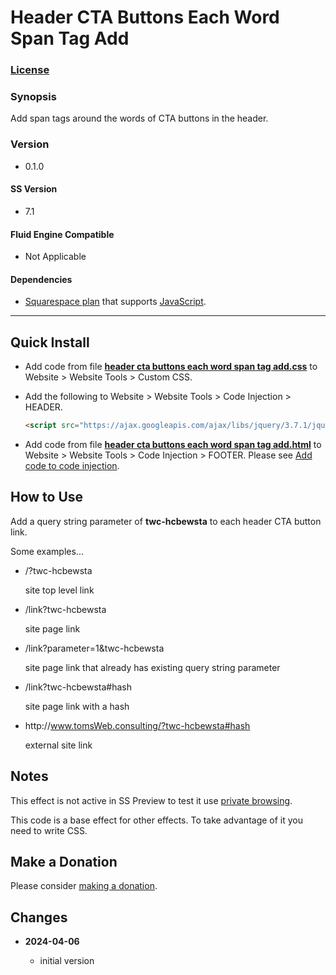 # Header CTA Buttons Each Word Span Tag Add

### [License][1]

### Synopsis

Add span tags around the words of CTA buttons in the header.

### Version

  * 0.1.0

#### SS Version

  * 7.1

#### Fluid Engine Compatible

  * Not Applicable

#### Dependencies

  * [Squarespace plan][2] that supports [JavaScript][3].

---

## Quick Install

* Add code from file **[header cta buttons each word span tag add.css][4]** to Website >
  Website Tools > Custom CSS.
  
* Add the following to Website > Website Tools > Code Injection > HEADER.
  
  ```html
  <script src="https://ajax.googleapis.com/ajax/libs/jquery/3.7.1/jquery.min.js"></script>
  ```
  
* Add code from file **[header cta buttons each word span tag add.html][5]** to
  Website > Website Tools > Code Injection > FOOTER. Please see [Add code to code
  injection][6].

## How to Use

Add a query string parameter of **twc-hcbewsta** to each header CTA button link.

Some examples...

  * /?twc-hcbewsta
  
    site top level link
    
  * /link?twc-hcbewsta
  
    site page link
    
  * /link?parameter=1&twc-hcbewsta
  
    site page link that already has existing query string parameter
    
  * /link?twc-hcbewsta#hash
  
    site page link with a hash
    
  * http&#58;&#47;&#47;www.tomsWeb.consulting/?twc-hcbewsta#hash
  
    external site link

## Notes

This effect is not active in SS Preview to test it use [private browsing][7].

This code is a base effect for other effects. To take advantage of it you need
to write CSS.

## Make a Donation

Please consider [making a donation][8].

## Changes

<!-- * **2022-05-DD**

  * change twc-tbtca-tab-label to twc-tbtca-label
  * add class to label column to differentiate it from other columns
  * bumped version to 0.2.0
  -->
* **2024-04-06**

  * initial version

[1]: https://github.com/tomsWebConsulting/twcsl/blob/main/LICENSE.txt#L1
[2]: https://www.squarespace.com/pricing
[3]: https://en.wikipedia.org/wiki/JavaScript
[4]: header%20cta%20buttons%20each%20word%20span%20tag%20add.css#L1
[5]: header%20cta%20buttons%20each%20word%20span%20tag%20add.html#L1
[6]: https://support.squarespace.com/hc/en-us/articles/205815908-Using-code-injection#toc-add-code-to-code-injection
[7]: https://tinyurl.com/ynessvsf
[8]: https://github.com/tomsWebConsulting/twcsl#make-a-donation
